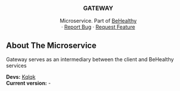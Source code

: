 <div align="center">
  <h3 align="center">GATEWAY</h3>

  <p align="center">
    Microservice. Part of <a href="https://github.com/kqlqk/BeHealthy">BeHealthy</a>
    <br />
    ·
    <a href="https://github.com/kqlqk/BeHealthy_Gateway/issues">Report Bug</a>
    ·
    <a href="https://github.com/kqlqk/BeHealthy_Gateway/issues">Request Feature</a>
  </p>
</div>

## About The Microservice

Gateway serves as an intermediary between the client and BeHealthy services

<b>Devs:</b> <a href="https://github.com/kqlqk">Kqlqk</a> <br/>
<b>Current version:</b> - <br/>
